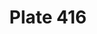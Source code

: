 ---
pid: '416'
an: '11'
title: Plate 416
rev_year: 
_date: 2 octobre 1802
caption: Chevelure à demi Découverte.
translation: Half-covered hairstyle. (?)
student: Emily Cormack
keywords: "[ Chevelure ]"
permalink: /plates/416
layout: plate-page
---